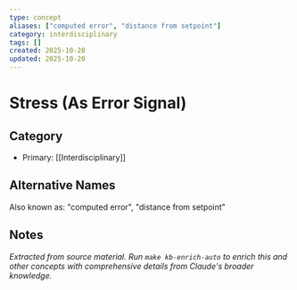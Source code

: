 ```yaml
---
type: concept
aliases: ["computed error", "distance from setpoint"]
category: interdisciplinary
tags: []
created: 2025-10-20
updated: 2025-10-20
---
```


# Stress (As Error Signal)

## Category

- Primary: [[Interdisciplinary]]

## Alternative Names

Also known as: "computed error", "distance from setpoint"

## Notes

*Extracted from source material. Run `make kb-enrich-auto` to enrich this and other concepts with comprehensive details from Claude's broader knowledge.*
